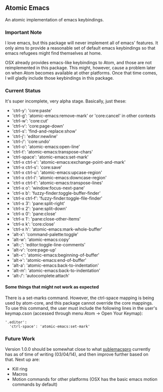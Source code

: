 ## Atomic Emacs

An atomic implementation of emacs keybindings.

### Important Note

I love emacs, but this package will never implement all of emacs' features. It only aims to
provide a reasonable set of default emacs keybindings so that emacs refugees might find themselves
at home.

OSX already provides emacs-like keybindings to Atom, and those are not reimplemented in this
package. This might, however, cause a problem later on when Atom becomes available at other
platforms. Once that time comes, I will gladly include those keybindings in this package.

### Current Status

It's super incomplete, very alpha stage. Basically, just these:

* 'ctrl-y': 'core:paste'
* 'ctrl-g': 'atomic-emacs:remove-mark' or 'core:cancel' in other contexts
* 'ctrl-w': 'core:cut'
* 'ctrl-v': 'core:page-down'
* 'ctrl-s': 'find-and-replace:show'
* 'ctrl-j': 'editor:newline'
* 'ctrl-/': 'core:undo'
* 'ctrl-o': 'atomic-emacs:open-line'
* 'ctrl-t': 'atomic-emacs:transpose-chars'
* 'ctrl-space': 'atomic-emacs:set-mark'
* 'ctrl-x ctrl-x': 'atomic-emacs:exchange-point-and-mark'
* 'ctrl-x ctrl-s': 'core:save'
* 'ctrl-x ctrl-u': 'atomic-emacs:upcase-region'
* 'ctrl-x ctrl-l': 'atomic-emacs:downcase-region'
* 'ctrl-x ctrl-t': 'atomic-emacs:transpose-lines'
* 'ctrl-x o': 'window:focus-next-pane'
* 'ctrl-x b': 'fuzzy-finder:toggle-buffer-finder'
* 'ctrl-x ctrl-f': 'fuzzy-finder:toggle-file-finder'
* 'ctrl-x 3': 'pane:split-right'
* 'ctrl-x 2': 'pane:split-down'
* 'ctrl-x 0': 'pane:close'
* 'ctrl-x 1': 'pane:close-other-items'
* 'ctrl-x k': 'core:close'
* 'ctrl-x h': 'atomic-emacs:mark-whole-buffer'
* 'alt-x': 'command-palette:toggle'
* 'alt-w': 'atomic-emacs:copy'
* 'alt-;': 'editor:toggle-line-comments'
* 'alt-v': 'core:page-up'
* 'alt-<': 'atomic-emacs:beginning-of-buffer'
* 'alt->': 'atomic-emacs:end-of-buffer'
* 'alt-a': 'atomic-emacs:back-to-indentation'
* 'alt-m': 'atomic-emacs:back-to-indentation'
* 'alt-/': 'autocomplete:attach'


#### Some things that might not work as expected

There is a set-marks command. However, the ctrl-space mapping is being used by atom-core, and this package cannot override the core mappings. To use this command, the user must include the following lines in the user's keymap.cson (accessed through menu Atom -> Open Your Keymap):

```
'.editor':
  'ctrl-space': 'atomic-emacs:set-mark'
```

### Future Work

Version 1.0.0 should be somewhat close to what [sublemacspro](https://github.com/grundprinzip/sublemacspro) currently has as of time of writing (03/04/14), and then improve further based on that. Next up are:

* Kill ring
* Macros
* Motion commands for other platforms (OSX has the basic emacs motion commands by default)

